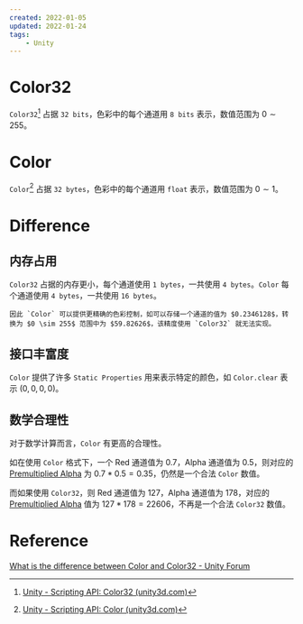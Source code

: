 ```yaml
---
created: 2022-01-05
updated: 2022-01-24
tags:
    - Unity
---
```

# Color32

`Color32`[^1] 占据 `32 bits`，色彩中的每个通道用 `8 bits` 表示，数值范围为 $0\sim255$。

# Color
`Color`[^2] 占据 `32 bytes`，色彩中的每个通道用 `float` 表示，数值范围为 $0 \sim 1$。

# Difference

## 内存占用
`Color32` 占据的内存更小，每个通道使用 `1 bytes`，一共使用 `4 bytes`。`Color` 每个通道使用 `4 bytes`，一共使用 `16 bytes`。

```ad-note
因此 `Color` 可以提供更精确的色彩控制，如可以存储一个通道的值为 $0.2346128$，转换为 $0 \sim 255$ 范围中为 $59.82626$，该精度使用 `Color32` 就无法实现。
```

## 接口丰富度
`Color` 提供了许多 `Static Properties` 用来表示特定的颜色，如 `Color.clear` 表示 $(0,0,0,0)$。

## 数学合理性

对于数学计算而言，`Color` 有更高的合理性。

如在使用 `Color` 格式下，一个 Red 通道值为 $0.7$，Alpha 通道值为 $0.5$，则对应的 [Premultiplied Alpha](../Computer%20Graphics/Premultiplied%20Alpha.md) 为 $0.7*0.5=0.35$，仍然是一个合法 `Color` 数值。

而如果使用 `Color32`，则 Red 通道值为 $127$，Alpha 通道值为 $178$，对应的 [Premultiplied Alpha](../Computer%20Graphics/Premultiplied%20Alpha.md) 值为 $127*178=22606$，不再是一个合法 `Color32` 数值。

# Reference

[What is the difference between Color and Color32 - Unity Forum](https://forum.unity.com/threads/what-is-the-difference-between-color-and-color32.824196/)

[^1]: [Unity - Scripting API: Color32 (unity3d.com)](https://docs.unity3d.com/ScriptReference/Color32.html)
[^2]: [Unity - Scripting API: Color (unity3d.com)](https://docs.unity3d.com/ScriptReference/Color.html)